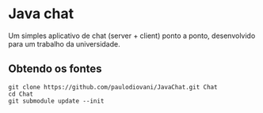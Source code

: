 # Java chat

Um simples aplicativo de chat (server + client) ponto a ponto, desenvolvido para um trabalho da universidade.

## Obtendo os fontes

```
git clone https://github.com/paulodiovani/JavaChat.git Chat
cd Chat
git submodule update --init
```

